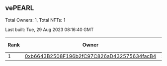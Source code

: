 ## vePEARL

Total Owners: 1, Total NFTs: 1

Last built: Tue, 29 Aug 2023 08:16:40 GMT

| Rank | Owner | Voting Power | Influence | NFTs Id |
| --- | --- | --- | --- | --- |
  | 1 | [0xb6643B2508F196b2fC97C826aD432575634facB4](https://debank.com/profile/0xb6643B2508F196b2fC97C826aD432575634facB4?chain=matic) | 1,485,927.558 | 2.48687% | 1 |